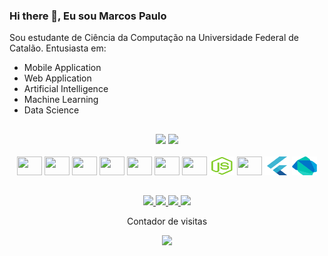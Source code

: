 ### Hi there 👋, Eu sou Marcos Paulo

Sou estudante de Ciência da Computação na Universidade Federal de Catalão. 
Entusiasta em:
<ul>
  <li>Mobile Application</li>
  <li>Web Application</li>
  <li>Artificial Intelligence</li>
  <li>Machine Learning</li>
  <li>Data Science</li>
</ul>

##

<div style="display: inline_block" align ="center">
  <img height="180em" src="https://github-readme-stats.vercel.app/api?username=marcospaulor&theme=dracula" />
  <img height="180em" src="https://github-readme-stats.vercel.app/api/top-langs/?username=marcospaulor&layout=compact&theme=dracula" />
</div>


<div style="display: inline_block" align="center"></br>
  <img height="30" width="40" src="https://icongr.am/devicon/html5-original.svg?size=128&color=currentColor" />
  <img height="30" width="40" src="https://icongr.am/devicon/css3-original.svg?size=128&color=currentColor" />
  <img height="30" width="40" src="https://icongr.am/devicon/git-original.svg?size=128&color=currentColor" />
  <img height="30" width="40" src="https://icongr.am/devicon/c-original.svg?size=128&color=currentColor" />
  <img height="30" width="40" src="https://icongr.am/devicon/java-original.svg?size=128&color=currentColor" />
  <img height="30" width="40" src="https://icongr.am/devicon/javascript-original.svg?size=128&color=currentColor" />
  <img height="30" width="40" src="https://icongr.am/devicon/react-original.svg?size=128&color=currentColor" />
  <img height="30" width="40" src="https://raw.githubusercontent.com/devicons/devicon/master/icons/nodejs/nodejs-original.svg" />
  <img height="30" width="40" src="https://icongr.am/devicon/python-original.svg?size=128&color=currentColor" />
  <img height="30" width="40" src="https://raw.githubusercontent.com/devicons/devicon/master/icons/flutter/flutter-original.svg" />
  <img height="30" width="40" src="https://raw.githubusercontent.com/devicons/devicon/master/icons/dart/dart-original.svg" />
</div>

##

<!-- [<img src="https://img.shields.io/badge/twitter-%231DA1F2.svg?&style=for-the-badge&logo=twitter&logoColor=white" />](https://twitter.com/marcospaulor_) [<img src="https://img.shields.io/badge/linkedin-%230077B5.svg?&style=for-the-badge&logo=linkedin&logoColor=white" />](https://www.linkedin.com/in/marcospaulor/) [<img src = "https://img.shields.io/badge/instagram-%23E4405F.svg?&style=for-the-badge&logo=instagram&logoColor=white">](https://www.instagram.com/marcos.paulo.r/) [<img src = "https://img.shields.io/badge/facebook-%231877F2.svg?&style=for-the-badge&logo=facebook&logoColor=white">](https://www.facebook.com/marcos.p.rodriguessilva) -->

<div style="display: inline_block" align ="center">
  <a href="https://twitter.com/marcospaulor_">
    <img src="https://img.shields.io/badge/twitter-%231DA1F2.svg?&style=for-the-badge&logo=twitter&logoColor=white" />
  </a>
  <a href="https://www.linkedin.com/in/marcospaulor">
    <img src="https://img.shields.io/badge/linkedin-%230077B5.svg?&style=for-the-badge&logo=linkedin&logoColor=white" />
  </a>
  <a href="https://www.instagram.com/marcos.paulo.r">
    <img src="https://img.shields.io/badge/instagram-%23E4405F.svg?&style=for-the-badge&logo=instagram&logoColor=white" />
  </a>
  <a href="https://www.facebook.com/marcos.p.rodriguessilva">
    <img src="https://img.shields.io/badge/facebook-%231877F2.svg?&style=for-the-badge&logo=facebook&logoColor=white" />
  </a>

</div>

<p align="center"> Contador de visitas </p>
<p align="center">   <img alingn="center" src="https://profile-counter.glitch.me/marcospaulor/count.svg" /></p>

<!--
**marcospaulor/marcospaulor** is a ✨ _special_ ✨ repository because its `README.md` (this file) appears on your GitHub profile.

Here are some ideas to get you started:

- 🔭 I’m currently working on ...
- 🌱 I’m currently learning ...
- 👯 I’m looking to collaborate on ...
- 🤔 I’m looking for help with ...
- 💬 Ask me about ...
- 📫 How to reach me: ...
- 😄 Pronouns: ...
- ⚡ Fun fact: ...
-->
